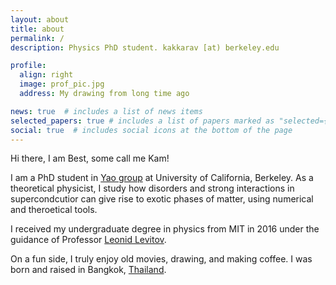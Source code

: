 ```yaml
---
layout: about
title: about
permalink: /
description: Physics PhD student. kakkarav [at) berkeley.edu

profile:
  align: right
  image: prof_pic.jpg
  address: My drawing from long time ago

news: true  # includes a list of news items
selected_papers: true # includes a list of papers marked as "selected={true}"
social: true  # includes social icons at the bottom of the page
---
```


Hi there, I am Best, some call me Kam!

I am a PhD student in [Yao group](https://quantumoptics.physics.berkeley.edu/) at University of California, Berkeley.
As a theoretical physicist, I study how disorders and strong interactions in supercondcutior can give rise to exotic phases of matter, using numerical and theroetical tools.

I received my undergraduate degree in physics from MIT in 2016 under the guidance of Professor [Leonid Levitov](http://www.mit.edu/~levitov/). 

On a fun side, I truly enjoy old movies, drawing, and making coffee.
I was born and raised in Bangkok, [Thailand](https://www.lonelyplanet.com/articles/best-places-to-visit-in-thailand).

